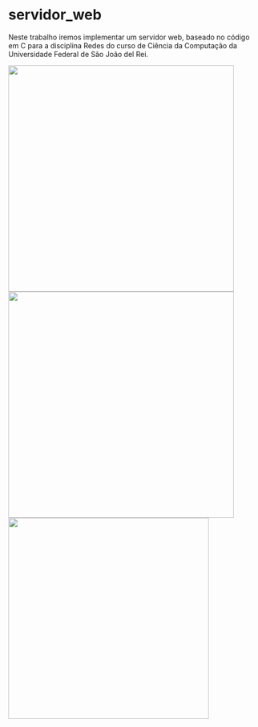 # servidor_web

Neste trabalho iremos implementar um servidor web, baseado no código em C para a disciplina Redes do curso de Ciência da Computação da Universidade Federal de São João del Rei.

<img src="https://github.com/nojirilucas/servidor_web/assets/103136574/7da3489c-3e67-422c-99fd-9f5bd801d91c" width="450" /> <img src="https://github.com/nojirilucas/servidor_web/assets/103136574/c2bdad31-f8ed-4a32-9935-e763a55b456a" width="450" /> <br>
<img src="https://github.com/nojirilucas/servidor_web/assets/103136574/50cfccdd-62ba-42e2-97ef-14acae6c885f" width="400" />
